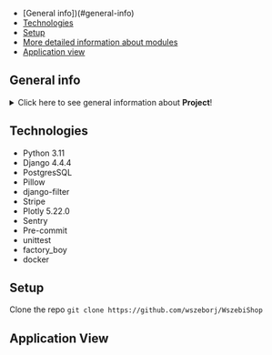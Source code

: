 * [General info])(#general-info)
* [Technologies](#technologies)
* [Setup](#setup)
* [More detailed information about modules](#more-detailed-information-about-modules)
* [Application view](#application-view)


## General info
<details>
<summary>Click here to see general information about <b>Project</b>!</summary>
<b>WszebiShop</b>. This project is a simple online shop built using the Django framework.
It allows users to register, log in, update their profiles, and browse or manage products.
The project includes user authentication, product management, image uploading, and search functionality.
</details>

## Technologies
<ul>
<li>Python 3.11</li>
<li>Django 4.4.4</li>
<li>PostgresSQL</li>
<li>Pillow</li>
<li>django-filter</li>
<li>Stripe</li>
<li>Plotly 5.22.0</li>
<li>Sentry</li>
<li>Pre-commit</li>
<li>unittest</li>
<li>factory_boy</li>
<li>docker</li>
</ul>

## Setup
Clone the repo
```git clone https://github.com/wszeborj/WszebiShop```


## Application View
